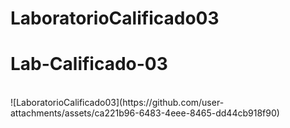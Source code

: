﻿# LaboratorioCalificado03
<h1>Lab-Calificado-03 </h1>
</br>
![LaboratorioCalificado03](https://github.com/user-attachments/assets/ca221b96-6483-4eee-8465-dd44cb918f90)
